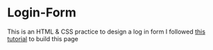 # Login-Form
This is an HTML & CSS practice to design a log in form 
I followed [this tutorial](https://www.youtube.com/watch?v=reumU4CvruA&ab_channel=WebDevSimplified) to build this page
